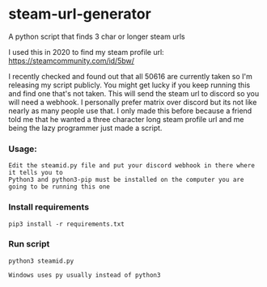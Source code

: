 # steam-url-generator
A python script that finds 3 char or longer steam urls

I used this in 2020 to find my steam profile url: https://steamcommunity.com/id/5bw/

I recently checked and found out that all 50616 are currently taken so I'm releasing my script publicly. You might get lucky if you keep running this and find one that's not taken.
This will send the steam url to discord so you will need a webhook. I personally prefer matrix over discord but its not like nearly as many people use that. I only made this before because a friend told me that he wanted a three character long steam profile url and me being the lazy programmer just made a script.


### Usage:
```
Edit the steamid.py file and put your discord webhook in there where it tells you to
Python3 and python3-pip must be installed on the computer you are going to be running this one
```
### Install requirements
```
pip3 install -r requirements.txt 
```
### Run script
```
python3 steamid.py

Windows uses py usually instead of python3
```
